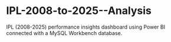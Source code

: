 # IPL-2008-to-2025--Analysis
IPL (2008-2025) performance insights dashboard using Power BI connected with a MySQL Workbench database.
